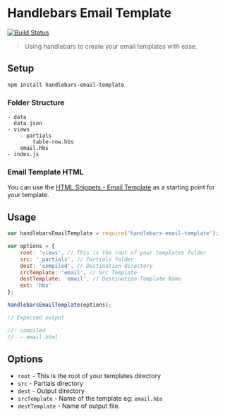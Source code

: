 # Handlebars Email Template

[![Build Status](https://img.shields.io/travis/code-mattclaffey/handlebars-email-template.svg?branch=master&style=flat-square)](https://travis-ci.org/code-mattclaffey/handlebars-email-template)

> Using handlebars to create your email templates with ease.

## Setup
`npm install handlebars-email-template`

### Folder Structure

```
- data
  data.json
- views
	- partials
		table-row.hbs
	email.hbs
- index.js
```

### Email Template HTML
You can use the [HTML Snippets - Email Template](https://github.com/code-computerlove/HTML-Snippets/tree/master/responsive%20email%20template) as a starting point for your template.

## Usage

```js
var handlebarsEmailTemplate = require('handlebars-email-template');

var options = {
	root: 'views', // This is the root of your templates folder
	src: '_partials', // Partials folder
	dest: 'compiled', // Destination directory
	srcTemplate: 'email', // Src Template
	destTemplate: 'email', // Destination Template Name
	ext: 'hbs'
};

handlebarsEmailTemplate(options);

// Expected output

//- compiled
//	- email.html

```

## Options

- `root` - This is the root of your templates directory
- `src` -  Partials directory
- `dest` - Output directory
- `srcTemplate` - Name of the template eg: `email.hbs`
- `destTemplate` - Name of output file.
